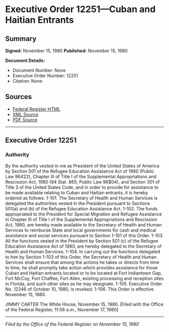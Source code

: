 # Executive Order 12251—Cuban and Haitian Entrants

## Summary

**Signed:** November 15, 1980
**Published:** November 15, 1980

**Document Details:**
- Document Number: None
- Executive Order Number: 12251
- Citation: None

## Sources
- [Federal Register HTML](https://www.presidency.ucsb.edu/documents/executive-order-12251-cuban-and-haitian-entrants)
- [XML Source](None)
- [PDF Source](None)

---

## Executive Order 12251

### Authority

By the authority vested in me as President of the United States of America by Section 501 of the Refugee Education Assistance Act of 1980 (Public Law 96422), Chapter III of Title I of the Supplemental Appropriations and Rescission Act, 1980 (94 Stat. 865; Public Law 96$04), and Section 301 of Title 3 of the United States Code, and in order to provide for assistance to be made available relating to Cuban and Haitian entrants, it is hereby ordered as follows:
1-101. The Secretary of Health and Human Services is delegated the authorities vested in the President pursuant to Sections 501(a) and (b) of the Refugee Education Assistance Act.
1-102. The funds appropriated to the President for Special Migration and Refugee Assistance in Chapter III of Title I of the Supplemental Appropriations and Rescission Act, 1980, are hereby made available to the Secretary of Health and Human Services to reimburse State and local governments for cash and medical assistance and social services pursuant to Section 1-101 of this Order.
1-103. All the functions vested in the President by Section 501 (c) of the Refugee Education Assistance Act of 1980, are hereby delegated to the Secretary of Health and Human Services.
1-104. In carrying out the functions delegated to him by Section 1-103 of this Order, the Secretary of Health and Human Services shall ensure that among the actions he takes or directs from time to time, he shall promptly take action which provides assistance for those Cuban and Haitian entrants located or to be located at Fort Indiantown Gap, Fort McCoy, Fort Chaffee, Fort Allen, existing processing and reception sites in Florida, and such other sites as he may designate.
1-105. Executive Order No. 12246 of October 10, 1980, is revoked.
1-106. This Order is effective November 15, 1980.

JIMMY CARTER
The White House,
November 15, 1980.
[Filed with the Office of the Federal Register, 11:06 a.m., November 17, 1980]

---

*Filed by the Office of the Federal Register on November 15, 1980*
